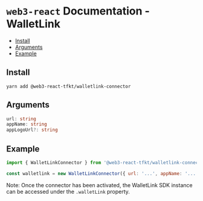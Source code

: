 # `web3-react` Documentation - WalletLink

- [Install](#install)
- [Arguments](#arguments)
- [Example](#example)

## Install
`yarn add @web3-react-tfkt/walletlink-connector`

## Arguments
```typescript
url: string
appName: string
appLogoUrl?: string
```

## Example
```javascript
import { WalletLinkConnector } from '@web3-react-tfkt/walletlink-connector'

const walletlink = new WalletLinkConnector({ url: '...', appName: '...' })
```

Note: Once the connector has been activated, the WalletLink SDK instance can be accessed under the `.walletLink` property.
